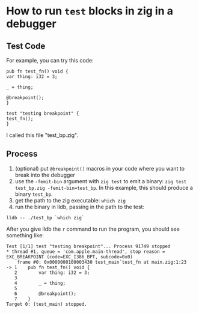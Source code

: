 # How to run `test` blocks in zig in a debugger

## Test Code

For example, you can try this code:

```
pub fn test_fn() void {
var thing: i32 = 3;

_ = thing;

@breakpoint();
}

test "testing breakpoint" {
test_fn();
}
```
I called this file "test_bp.zig".

## Process

1. (optional) put `@breakpoint()` macros in your code where you want to break into the debugger
2. use the `-femit-bin` argument with `zig test` to emit a binary: `zig test test_bp.zig -femit-bin=test_bp`.  In this example, this should produce a binary `test_bp`.
3. get the path to the zig executable: `which zig`
4. run the binary in lldb, passing in the path to the test: 
```
lldb -- ./test_bp `which zig` 
```

After you give lldb the `r` command to run the program, you should see something like:
```
Test [1/1] test "testing breakpoint"... Process 91749 stopped
* thread #1, queue = 'com.apple.main-thread', stop reason = EXC_BREAKPOINT (code=EXC_I386_BPT, subcode=0x0)
    frame #0: 0x0000000100003430 test_main`test_fn at main.zig:1:23
-> 1    pub fn test_fn() void {
   2        var thing: i32 = 3;
   3
   4        _ = thing;
   5
   6        @breakpoint();
   7    }
Target 0: (test_main) stopped.
```
